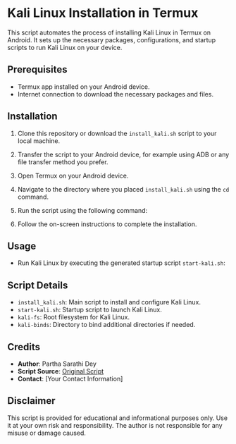 # Kali Linux Installation in Termux

This script automates the process of installing Kali Linux in Termux on Android. It sets up the necessary packages, configurations, and startup scripts to run Kali Linux on your device.

## Prerequisites

- Termux app installed on your Android device.
- Internet connection to download the necessary packages and files.

## Installation

1. Clone this repository or download the `install_kali.sh` script to your local machine.

2. Transfer the script to your Android device, for example using ADB or any file transfer method you prefer.

3. Open Termux on your Android device.

4. Navigate to the directory where you placed `install_kali.sh` using the `cd` command.

5. Run the script using the following command:

6. Follow the on-screen instructions to complete the installation.

## Usage

- Run Kali Linux by executing the generated startup script `start-kali.sh`:

## Script Details

- `install_kali.sh`: Main script to install and configure Kali Linux.
- `start-kali.sh`: Startup script to launch Kali Linux.
- `kali-fs`: Root filesystem for Kali Linux.
- `kali-binds`: Directory to bind additional directories if needed.

## Credits

- **Author**: Partha Sarathi Dey
- **Script Source**: [Original Script](link_to_the_original_script)
- **Contact**: [Your Contact Information]

## Disclaimer

This script is provided for educational and informational purposes only. Use it at your own risk and responsibility. The author is not responsible for any misuse or damage caused.

